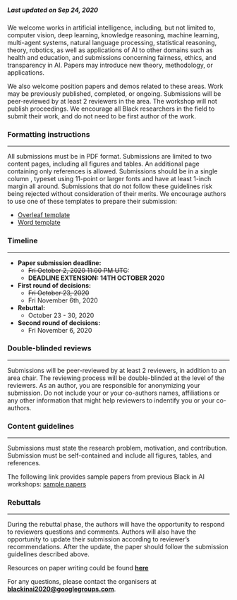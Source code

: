 
##### Last updated on Sep 24, 2020

We welcome works in artificial intelligence, including, but not limited to, computer vision, deep learning, knowledge reasoning, machine learning, multi-agent systems, natural language processing, statistical reasoning, theory, robotics, as well as applications of AI to other domains such as health and education, and submissions concerning fairness, ethics, and transparency in AI. Papers may introduce new theory, methodology, or applications.

We also welcome position papers and demos related to these areas. Work may be previously published, completed, or ongoing. Submissions will be peer-reviewed by at least 2 reviewers in the area. The workshop will not publish proceedings. We encourage all Black researchers in the field to submit their work, and do not need to be first author of the work.

### Formatting instructions
----

All submissions must be in PDF format. Submissions are limited to two content pages, including all figures and tables. An additional page containing only references is allowed.​ Submissions should be in a​ single column ​, typeset using ​11-point or larger fonts and have at least ​1-inch margin all around. Submissions that do not follow these guidelines risk being rejected without consideration of their merits. We encourage authors to use one of these templates to prepare their submission:

- [Overleaf template](https://www.overleaf.com/latex/templates/neurips-2020/mnshsmqkjsqz)
- [Word template](https://drive.google.com/file/d/1NR0ac0u0BiE4xqnZpkShPF4zLSa3ASqw/view)

### Timeline
----
- **Paper submission deadline:**
    - ~~Fri October 2, 2020 11:00 PM UTC~~:
    - **DEADLINE EXTENSION: 14TH OCTOBER 2020**
- **First round of decisions:**
    - ~~Fri October 23, 2020~~
    - Fri November 6th, 2020
- **Rebuttal:**
    - October 23 - 30, 2020
- **Second round of decisions:**
    - Fri November 6, 2020

### Double-blinded reviews
----
Submissions will be peer-reviewed by at least 2 reviewers, in addition to an area chair. The reviewing process will be double-blinded at the level of the reviewers. As an author, you are responsible for anonymizing your submission. Do not include your or your co-authors names, affiliations or any other information that might help reviewers to indentify you or your co-authors.

### Content guidelines
---- 
Submissions must state the research problem, motivation, and contribution. Submission must be self-contained and include all figures, tables, and references.

The following link provides sample papers from previous Black in AI workshops: [sample papers](https://github.com/blackinai/blackinai.github.io/tree/master/papers)

### Rebuttals
--- 
During the rebuttal phase, the authors will have the opportunity to respond to reviewers questions and comments. Authors will also have the opportunity to update their submission according to reviewer’s recommendations. After the update, the paper should follow the submission guidelines described above.

Resources on paper writing could be found [**here**](https://rabeshi.github.io/blackhelp/)

For any questions, please contact the organisers at **blackinai2020@googlegroups.com**.